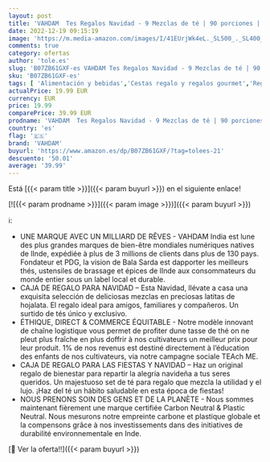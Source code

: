 ```yaml
---
layout: post
title: 'VAHDAM  Tes Regalos Navidad - 9 Mezclas de té | 90 porciones | Cajas de premium | Te Regalo   Infusiones Regalo  Infusiones para mujer  regalos de para hombre'
date: 2022-12-19 09:15:19
image: 'https://m.media-amazon.com/images/I/41EUrjWk4eL._SL500_._SL400_.jpg'
comments: true
category: ofertas
author: 'tole.es'
slug: 'B07ZB61GXF-es VAHDAM Tes Regalos Navidad - 9 Mezclas de té | 90...'
sku: 'B07ZB61GXF-es'
tags: [ 'Alimentación y bebidas','Cestas regalo y regalos gourmet','Regalos para los aficionados al té','navidad','vahdam','🇪🇸', ]
actualPrice: 19.99 EUR
currency: EUR
price: 19.99
comparePrice: 39.99 EUR
prodname: 'VAHDAM  Tes Regalos Navidad - 9 Mezclas de té | 90 porciones | Cajas de premium | Te Regalo   Infusiones Regalo  Infusiones para mujer  regalos de para hombre'
country: 'es'
flag: '🇪🇸'
brand: 'VAHDAM'
buyurl: 'https://www.amazon.es/dp/B07ZB61GXF/?tag=tolees-21'
descuento: '50.01'
average: '39.99'
---
```


Está [{{< param title >}}]({{< param buyurl >}}) en el siguiente enlace!

[![{{< param prodname >}}]({{< param image >}})]({{< param buyurl >}})

ℹ️:

- UNE MARQUE AVEC UN MILLIARD DE RÊVES - VAHDAM India est lune des plus grandes marques de bien-être mondiales numériques natives de lInde, expédiée à plus de 3 millions de clients dans plus de 130 pays. Fondateur et PDG, la vision de Bala Sarda est dapporter les meilleurs thés, ustensiles de brassage et épices de lInde aux consommateurs du monde entier sous un label local et durable.
- CAJA DE REGALO PARA NAVIDAD – Esta Navidad, llévate a casa una exquisita selección de deliciosas mezclas en preciosas latitas de hojalata. El regalo ideal para amigos, familiares y compañeros. Un surtido de tés único y exclusivo.
- ÉTHIQUE, DIRECT & COMMERCE ÉQUITABLE - Notre modèle innovant de chaîne logistique vous permet de profiter dune tasse de thé on ne pleut plus fraîche en plus doffrir à nos cultivateurs un meilleur prix pour leur produit. 1% de nos revenus est destiné directement à l’éducation des enfants de nos cultivateurs, via notre campagne sociale TEAch ME.
- CAJA DE REGALO PARA LAS FIESTAS Y NAVIDAD – Haz un original regalo de bienestar para repartir la alegría navideña a tus seres queridos. Un majestuoso set de té para regalo que mezcla la utilidad y el lujo. ¡Haz del té un hábito saludable en esta época de fiestas!
- NOUS PRENONS SOIN DES GENS ET DE LA PLANÈTE - Nous sommes maintenant fièrement une marque certifiée Carbon Neutral & Plastic Neutral. Nous mesurons notre empreinte carbone et plastique globale et la compensons grâce à nos investissements dans des initiatives de durabilité environnementale en Inde.

[🛒 Ver la oferta!!]({{< param buyurl >}})

